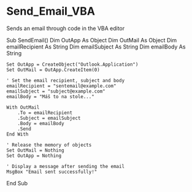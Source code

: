 # Send_Email_VBA
Sends an email through code in the VBA editor

Sub SendEmail()
    Dim OutApp As Object
    Dim OutMail As Object
    Dim emailRecipient As String
    Dim emailSubject As String
    Dim emailBody As String
    
    Set OutApp = CreateObject("Outlook.Application")
    Set OutMail = OutApp.CreateItem(0)
    
    ' Set the email recipient, subject and body
    emailRecipient = "sentemail@example.com"
    emailSubject = "subject@example.com"
    emailBody = "Máš to na stole..."
    
    With OutMail
        .To = emailRecipient
        .Subject = emailSubject
        .Body = emailBody
        .Send
    End With
    
    ' Release the memory of objects
    Set OutMail = Nothing
    Set OutApp = Nothing
    
    ' Display a message after sending the email
    MsgBox "Email sent successfully!"
    
End Sub

